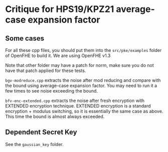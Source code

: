 # Critique for HPS19/KPZ21 average-case expansion factor

## Some cases

For all these cpp files, you should put them into the `src/pke/examples` folder of OpenFHE to build it. We are using OpenFHE v1.3

Note that other folder may have a patch for norm, make sure you do not have that patch applied for these tests.

`bgv-modreduce.cpp` extracts the noise after mod reducing and compare with the bound using average-case expansion factor. You may need to run it a few times to see noise exceeding the bound.

`bfv-enc-extended.cpp` extracts the noise after fresh encryption with EXTENDED encryption technique. EXTENDED encryption is a standard encryption + modulus switching, so it is essentially the same case as above. This time the bound is almost always exceeded.

## Dependent Secret Key

See the `gaussian_key` folder.

